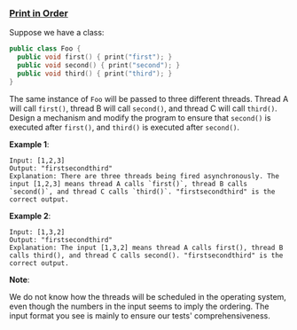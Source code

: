 ### [Print in Order](https://leetcode.com/problems/print-in-order/)

Suppose we have a class:

``` C++
public class Foo {
  public void first() { print("first"); }
  public void second() { print("second"); }
  public void third() { print("third"); }
}
```

The same instance of `Foo` will be passed to three different threads. Thread A will call `first()`, thread B will call `second()`, and thread C will call `third()`. Design a mechanism and modify the program to ensure that `second()` is executed after `first()`, and `third()` is executed after `second()`.

__Example 1__:

```
Input: [1,2,3]
Output: "firstsecondthird"
Explanation: There are three threads being fired asynchronously. The input [1,2,3] means thread A calls `first()`, thread B calls `second()`, and thread C calls `third()`. "firstsecondthird" is the correct output.
```

__Example 2__:

```
Input: [1,3,2]
Output: "firstsecondthird"
Explanation: The input [1,3,2] means thread A calls first(), thread B calls third(), and thread C calls second(). "firstsecondthird" is the correct output.
```

__Note__:

We do not know how the threads will be scheduled in the operating system, even though the numbers in the input seems to imply the ordering. The input format you see is mainly to ensure our tests' comprehensiveness.
